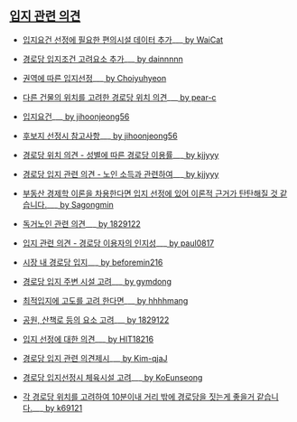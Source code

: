 ## [입지 관련 의견](https://github.com/pwjdgus/Data_Analytics_for_Age_friendly_busan/labels/%EC%9E%85%EC%A7%80%20%EA%B4%80%EB%A0%A8%20%EC%9D%98%EA%B2%AC)

- [입지요건 선정에 필요한 편의시설 데이터 추가](https://github.com/pwjdgus/Data_Analytics_for_Age_friendly_busan/issues/128)___[ by WaiCat](https://github.com/WaiCat)

- [경로당 입지조건 고려요소 추가](https://github.com/pwjdgus/Data_Analytics_for_Age_friendly_busan/issues/130)___[ by dainnnnn](https://github.com/dainnnnn)

- [권역에 따른 입지선정](https://github.com/pwjdgus/Data_Analytics_for_Age_friendly_busan/issues/136)___[ by Choiyuhyeon](https://github.com/Choiyuhyeon)

- [다른 건물의 위치를 고려한 경로당 위치 의견](https://github.com/pwjdgus/Data_Analytics_for_Age_friendly_busan/issues/140)___[ by pear-c](https://github.com/pear-c)

- [입지요건](https://github.com/pwjdgus/Data_Analytics_for_Age_friendly_busan/issues/166)___[ by jihoonjeong56](https://github.com/jihoonjeong56)

- [후보지 선정시 참고사항](https://github.com/pwjdgus/Data_Analytics_for_Age_friendly_busan/issues/167)___[ by jihoonjeong56](https://github.com/jihoonjeong56)

- [경로당 위치 의견 - 성별에 따른 경로당 이용률](https://github.com/pwjdgus/Data_Analytics_for_Age_friendly_busan/issues/176)___[ by kjjyyy](https://github.com/kjjyyy)

- [경로당 입지 관련 의견 - 노인 소득과 관련하여](https://github.com/pwjdgus/Data_Analytics_for_Age_friendly_busan/issues/181)___[ by kjjyyy](https://github.com/kjjyyy)

- [부동산 경제학 이론을 차용한다면 입지 선정에 있어 이론적 근거가 탄탄해질 것 같습니다.](https://github.com/pwjdgus/Data_Analytics_for_Age_friendly_busan/issues/185)___[ by Sagongmin](https://github.com/Sagongmin)

- [독거노인 관련 의견](https://github.com/pwjdgus/Data_Analytics_for_Age_friendly_busan/issues/186)___[ by 1829122](https://github.com/1829122)

- [입지 관련 의견 - 경로당 이용자의 인지성](https://github.com/pwjdgus/Data_Analytics_for_Age_friendly_busan/issues/192)___[ by paul0817](https://github.com/paul0817)

- [시장 내 경로당 입지](https://github.com/pwjdgus/Data_Analytics_for_Age_friendly_busan/issues/195)___[ by beforemin216](https://github.com/beforemin216)

- [경로당 입지 주변 시설 고려](https://github.com/pwjdgus/Data_Analytics_for_Age_friendly_busan/issues/198)___[ by gymdong](https://github.com/gymdong)

- [최적입지에 고도를 고려 한다면](https://github.com/pwjdgus/Data_Analytics_for_Age_friendly_busan/issues/200)___[ by hhhhmang](https://github.com/hhhhmang)

- [공원, 산책로 등의 요소 고려](https://github.com/pwjdgus/Data_Analytics_for_Age_friendly_busan/issues/201)___[ by 1829122](https://github.com/1829122)

- [입지 선정에 대한 의견](https://github.com/pwjdgus/Data_Analytics_for_Age_friendly_busan/issues/205)___[ by HIT18216](https://github.com/HIT18216)

- [경로당 입지 관련 의견제시](https://github.com/pwjdgus/Data_Analytics_for_Age_friendly_busan/issues/217)___[ by Kim-qjaJ](https://github.com/Kim-qjaJ)

- [경로당 입지선정시 체육시설 고려](https://github.com/pwjdgus/Data_Analytics_for_Age_friendly_busan/issues/224)___[ by KoEunseong](https://github.com/KoEunseong)

- [각 경로당 위치를 고려하여 10분이내 거리 밖에 경로당을 짓는게 좋을거 같습니다.](https://github.com/pwjdgus/Data_Analytics_for_Age_friendly_busan/issues/232)___[ by k69121](https://github.com/k69121)


